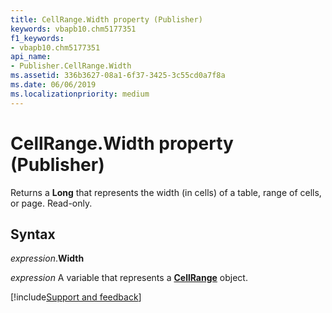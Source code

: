 ```yaml
---
title: CellRange.Width property (Publisher)
keywords: vbapb10.chm5177351
f1_keywords:
- vbapb10.chm5177351
api_name:
- Publisher.CellRange.Width
ms.assetid: 336b3627-08a1-6f37-3425-3c55cd0a7f8a
ms.date: 06/06/2019
ms.localizationpriority: medium
---
```



# CellRange.Width property (Publisher)

Returns a **Long** that represents the width (in cells) of a table, range of cells, or page. Read-only.


## Syntax

_expression_.**Width**

_expression_ A variable that represents a **[CellRange](Publisher.CellRange.md)** object.


[!include[Support and feedback](~/includes/feedback-boilerplate.md)]